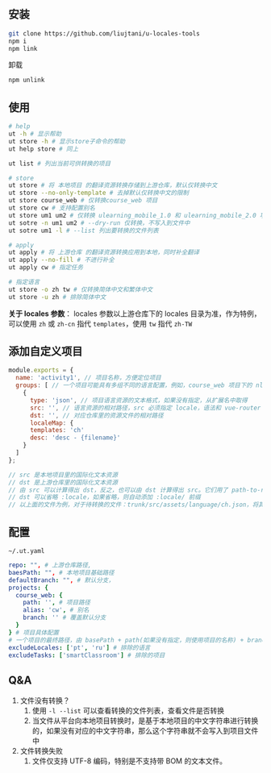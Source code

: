 ## 安装

```bash
git clone https://github.com/liujtani/u-locales-tools
npm i
npm link
```

卸载

```bash
npm unlink
```

## 使用

```bash
# help
ut -h # 显示帮助
ut store -h # 显示store子命令的帮助
ut help store # 同上

ut list # 列出当前可供转换的项目

# store
ut store # 将 本地项目 的翻译资源转换存储到上游仓库，默认仅转换中文
ut store --no-only-template # 去掉默认仅转换中文的限制
ut store course_web # 仅转换course_web 项目
ut store cw # 支持配置别名
ut store um1 um2 # 仅转换 ulearning_mobile_1.0 和 ulearning_mobile_2.0 项目
ut sotre -n um1 um2 # --dry-run 仅转换，不写入到文件中
ut sotre um1 -l # --list 列出要转换的文件列表

# apply
ut apply # 将 上游仓库 的翻译资源转换应用到本地，同时补全翻译
ut apply --no-fill # 不进行补全
ut apply cw # 指定任务

# 指定语言
ut store -o zh tw # 仅转换简体中文和繁体中文
ut store -u zh # 排除简体中文
```

**关于 locales 参数**： locales 参数以上游仓库下的 locales 目录为准，作为特例，可以使用 `zh` 或 `zh-cn` 指代 `templates`，使用 `tw` 指代 `zh-TW`

## 添加自定义项目

```js
module.exports = {
  name: 'activity1', // 项目名称，方便定位项目
  groups: [ // 一个项目可能具有多组不同的语言配置，例如，course_web 项目下的 nls/ 目录下的语言资源和 screen 子项目的语言资源
    {
      type: 'json', // 项目语言资源的文本格式，如果没有指定，从扩展名中取得
      src: '', // 语言资源的相对路径，src 必须指定 locale，语法和 vue-router 的路由路径语法是一致的
      dst: '', // 对应仓库里的资源文件的相对路径
      localeMap: {
      templates: 'ch'
      desc: 'desc - {filename}'
    }
  ]
};

// src 是本地项目里的国际化文本资源
// dst 是上游仓库里的国际化文本资源
// 由 src 可以计算得出 dst，反之，也可以由 dst 计算得出 src。它们用了 path-to-regexp 这个库，和 vue-router 的路由语法是一致的。
// dst 可以省略 :locale，如果省略，则自动添加 :locale/ 前缀
// 以上面的文件为例，对于待转换的文件：trunk/src/assets/language/ch.json，将其转换为：templates/小组作业ch.json
```

## 配置

`~/.ut.yaml`

```yaml
repo: "", # 上游仓库路径,
baesPath: "", # 本地项目基础路径
defaultBranch: "", # 默认分支，
projects: {
  course_web: {
    path: '', # 项目路径
    alias: 'cw', # 别名
    branch: '' # 覆盖默认分支
  }
} # 项目具体配置
# 一个项目的最终路径，由 basePath + path(如果没有指定，则使用项目的名称) + branch(如果没有指定，则使用defaultBranch)
excludeLocales: ['pt', 'ru'] # 排除的语言
excludeTasks: ['smartClassroom'] # 排除的项目
```

## Q&A

1. 文件没有转换？
   1. 使用 `-l --list` 可以查看转换的文件列表，查看文件是否转换
   2. 当文件从平台向本地项目转换时，是基于本地项目的中文字符串进行转换的，如果没有对应的中文字符串，那么这个字符串就不会写入到项目文件中
2. 文件转换失败
   1. 文件仅支持 UTF-8 编码，特别是不支持带 BOM 的文本文件。
